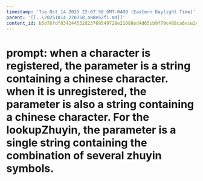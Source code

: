 ```yaml
---
timestamp: 'Tue Oct 14 2025 22:07:58 GMT-0400 (Eastern Daylight Time)'
parent: '[[..\20251014_220758.a80e52f1.md]]'
content_id: b5df6fdf834244532d23769549728e21088ed4d65cb9f79c488ca6ece2c2cc99
---
```


# prompt: when a character is registered, the parameter is a string containing a chinese character. when it is unregistered, the parameter is also a string containing a chinese character. For the lookupZhuyin, the parameter is a single string containing the combination of several zhuyin symbols.

